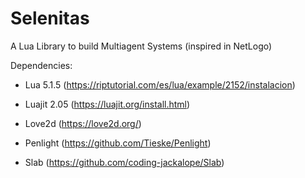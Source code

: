 # Selenitas
A Lua Library to build Multiagent Systems (inspired in NetLogo)

Dependencies:

- Lua 5.1.5 (https://riptutorial.com/es/lua/example/2152/instalacion)

- Luajit 2.05 (https://luajit.org/install.html)

- Love2d (https://love2d.org/)

- Penlight (https://github.com/Tieske/Penlight)

- Slab (https://github.com/coding-jackalope/Slab)

